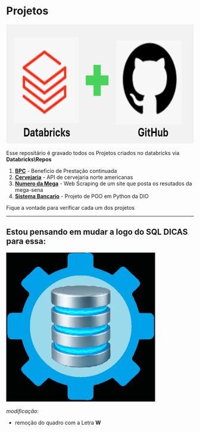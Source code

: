 # Projetos
<img width="676" height="320" alt="image" src="img/databricks_github.png" />

Esse repositário é gravado todos os Projetos criados no databricks via **Databricks\Repos**
1. **[BPC](BPC)** - Beneficio de Prestação continuada
2. **[Cervejaria](cervejarias_americanas)** - API de cervejaria norte americanas 
3. **[Numero da Mega](Numeros_da_MegaSena)** - Web Scraping de um site que posta os resutados da mega-sena
4. **[Sistema Bancario](sistema_bancario)** - Projeto de POO em Python da DIO

Fique a vontade para verificar cada um dos projetos

---

## Estou pensando em mudar a logo do SQL DICAS para essa:

<img width="400" height="400" alt="sqldicas" src="img/sqldicasnew.png" />

_modificação:_
* remoção do quadro com a Letra **W**
